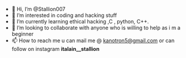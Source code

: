 - 👋 Hi, I’m @Stallion007
- 👀 I’m interested in  coding and hacking stuff
- 🌱 I’m currently learning ethical hacking ,C , python, C++.
- 💞️ I’m looking to collaborate with anyone who is willing to help as i m a beginner
- 📫 How to reach me u can mail me @ kanotron5@gmail.com or can follow on instagram __italain__stallion__

<!---
Stallion007/Stallion007 is a ✨ special ✨ repository because its `README.md` (this file) appears on your GitHub profile.
You can click the Preview link to take a look at your changes.
--->
